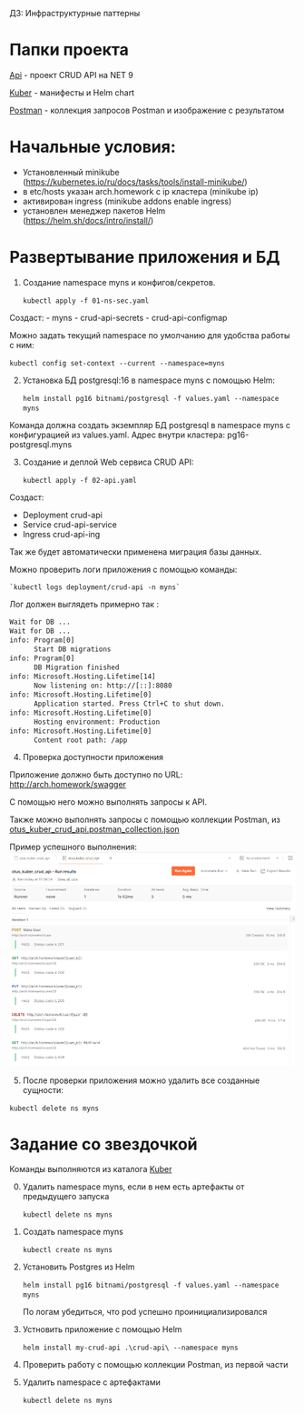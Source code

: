 ДЗ: Инфраструктурные паттерны

# Папки проекта

[Api](Api) - проект CRUD API на NET 9

[Kuber](Kuber) - манифесты и Helm chart

[Postman](Postman) - коллекция запросов Postman и изображение с результатом


# Начальные условия:

- Установленный minikube (https://kubernetes.io/ru/docs/tasks/tools/install-minikube/)
- в etc/hosts указан arch.homework c ip кластера (minikube ip)
- активирован ingress (minikube addons enable ingress)
- установлен менеджер пакетов Helm (https://helm.sh/docs/intro/install/)


# Развертывание приложения и БД

1. Cоздание namespace myns и конфигов/секретов.
 
    `kubectl apply -f 01-ns-sec.yaml`

Создаст:
	- myns 
	- crud-api-secrets 
	- crud-api-configmap

Можно задать текущий namespace по умолчанию для удобства работы с ним:

   `kubectl config set-context --current --namespace=myns`


2. Установка БД postgresql:16 в namespace myns с помощью Helm:

    `helm install pg16 bitnami/postgresql -f values.yaml --namespace myns`

Команда должна создать экземпляр БД postgresql в namespace myns с конфигурацией из values.yaml. 
Адрес внутри кластера: pg16-postgresql.myns


3. Создание и деплой Web сервиса CRUD API:

    `kubectl apply -f 02-api.yaml`

Создаст:

  - Deployment crud-api
  - Service crud-api-service
  - Ingress crud-api-ing

Так же будет автоматически применена миграция базы данных.

Можно проверить логи приложения с помощью команды:

    `kubectl logs deployment/crud-api -n myns`

Лог должен выглядеть примерно так : 
```
Wait for DB ...
Wait for DB ...
info: Program[0]
      Start DB migrations
info: Program[0]
      DB Migration finished
info: Microsoft.Hosting.Lifetime[14]
      Now listening on: http://[::]:8080
info: Microsoft.Hosting.Lifetime[0]
      Application started. Press Ctrl+C to shut down.
info: Microsoft.Hosting.Lifetime[0]
      Hosting environment: Production
info: Microsoft.Hosting.Lifetime[0]
      Content root path: /app
```


4. Проверка доступности приложения

Приложение должно быть доступно по URL:
http://arch.homework/swagger

С помощью него можно выполнять запросы к API.

Также можно выполнять запросы с помощью коллекции Postman, из [otus_kuber_crud_api.postman_collection.json](Postman/otus_kuber_crud_api.postman_collection.json)

Пример успешного выполнения:
    ![alt text](Postman/result.jpg)

5. После проверки приложения можно удалить все созданные сущности:

`kubectl delete ns myns`

# Задание со звездочкой

Команды выполняются из каталога [Kuber](Kuber)

0. Удалить namespace myns, если в нем есть артефакты от предыдущего запуска

      `kubectl delete ns myns`

1. Создать namespace myns

      `kubectl create ns myns`

2. Установить Postgres из Helm 

    `helm install pg16 bitnami/postgresql -f values.yaml --namespace myns`

    По логам убедиться, что pod успешно проинициализировался

3. Устновить приложение с помощью Helm

      `helm install my-crud-api .\crud-api\ --namespace myns`

4. Проверить работу с помощью коллекции Postman, из первой части

5. Удалить namespace с артефактами

      `kubectl delete ns myns`